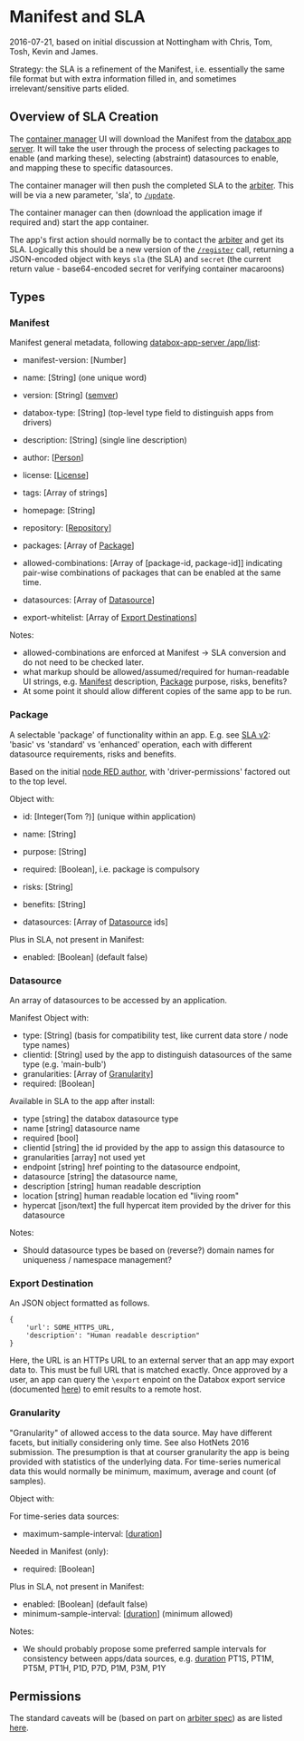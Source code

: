 # Manifest and SLA

2016-07-21, based on initial discussion at Nottingham with Chris, Tom, Tosh, Kevin and James.

Strategy: the SLA is a refinement of the Manifest, i.e. essentially the same file format but with extra information filled in, and sometimes irrelevant/sensitive parts elided.


## Overview of SLA Creation 

The [container manager](https://github.com/me-box/databox-container-manager) UI will download the Manifest from the [databox app server](https://github.com/me-box/databox-app-server). It will take the user through the process of selecting packages to enable (and marking these), selecting (abstraint) datasources to enable, and mapping these to specific datasources. 

The container manager will then push the completed SLA to the [arbiter](https://github.com/me-box/databox-arbiter). This will be via a new parameter, 'sla', to [`/update`](https://github.com/me-box/databox-arbiter#update).

The container manager can then (download the application image if required and) start the app container.

The app's first action should normally be to contact the [arbiter](https://github.com/me-box/databox-arbiter) and get its SLA. Logically this should be a new version of the [`/register`](https://github.com/me-box/databox-arbiter#register) call, returning a JSON-encoded object with keys `sla` (the SLA) and `secret` (the current return value - base64-encoded secret for verifying container macaroons)

## Types


### Manifest

Manifest general metadata, following [databox-app-server /app/list](https://github.com/me-box/databox-app-server#applist):

- manifest-version: [Number]
- name: [String] \(one unique word)
- version: [String] \([semver](http://semver.org/))
- databox-type: [String] \(top-level type field to distinguish apps from drivers)
- description: [String] \(single line description)
- author: [[Person](https://docs.npmjs.com/files/package.json#people-fields-author-contributors)]
- license: [[License](https://docs.npmjs.com/files/package.json#license)]
- tags: [Array of strings]
- homepage: [String]
- repository: [[Repository](https://docs.npmjs.com/files/package.json#repository)]

- packages: [Array of [Package](#package)]
- allowed-combinations: [Array of [package-id, package-id]] indicating pair-wise combinations of packages that can be enabled at the same time.

- datasources: [Array of [Datasource](#datasource)]
- export-whitelist: [Array of [Export Destinations](#export-destination)]

Notes:

- allowed-combinations are enforced at Manifest -> SLA conversion and do not need to be checked later.
- what markup should be allowed/assumed/required for human-readable UI strings, e.g. [Manifest](#manifest) description, [Package](#package) purpose, risks, benefits?
- At some point it should allow different copies of the same app to be run.

### Package

A selectable 'package' of functionality within an app. E.g. see [SLA v2](https://github.com/me-box/docs/blob/master/prototypes/ui/sla-v2.docx): 'basic' vs 'standard' vs 'enhanced' operation, each with different datasource requirements, risks and benefits.
 
Based on the initial [node RED author](https://github.com/me-box/iot.red/blob/09795e81bbbe3be4235f58e99e6ca0154f727152/red-server/routes/github.js), with 'driver-permissions' factored out to the top level.

Object with:

- id: [Integer(Tom ?)] \(unique within application)
- name: [String]
- purpose: [String]
- required: [Boolean], i.e. package is compulsory
- risks: [String]
- benefits: [String]

- datasources: [Array of [Datasource](#datasource) ids]

Plus in SLA, not present in Manifest:

- enabled: [Boolean] \(default false)


### Datasource

An array of datasources to be accessed by an application.

Manifest Object with:

- type: [String] \(basis for compatibility test, like current data store / node type names) 
- clientid: [String] used by the app to distinguish datasources of the same type (e.g. 'main-bulb')
- granularities: [Array of [Granularity](#granularity)]
- required: [Boolean]

Available in SLA to the app after install:

- type [string] the databox datasource type
- name [string] datasource name
- required [bool]
- clientid [string] the id provided by the app to assign this datasource to
- granularities [array] not used yet 
- endpoint [string] href pointing to the datasource endpoint,
- datasource [string] the datasource name,
- description [string] human readable description
- location [string] human readable location ed "living room"
- hypercat [json/text] the full hypercat item provided by the driver for this datasource

Notes:

- Should datasource types be based on (reverse?) domain names for uniqueness / namespace management?

### Export Destination

An JSON object formatted as follows.

    {
        'url': SOME_HTTPS_URL,
        'description': "Human readable description"
    }

Here, the URL is an HTTPs URL to an external server that an app may export data to. This must be full URL that is matched exactly. Once approved by a user, an app can query the `\export` enpoint on the Databox export service (documented [here](https://github.com/me-box/databox-export-service#api)) to emit results to a remote host.

### Granularity

"Granularity" of allowed access to the data source. 
May have different facets, but initially considering only time. See also HotNets 2016 submission.
The presumption is that at courser granularity the app is being provided with statistics of the underlying data. For time-series numerical data this would normally be minimum, maximum, average and count (of samples).

Object with:

For time-series data sources:

- maximum-sample-interval: [[duration](https://www.w3.org/TR/xmlschema-2/#duration)]

Needed in Manifest (only):

- required: [Boolean]

Plus in SLA, not present in Manifest:

- enabled: [Boolean] \(default false)
- minimum-sample-interval: [[duration](https://www.w3.org/TR/xmlschema-2/#duration)] \(minimum allowed)

Notes:

- We should probably propose some preferred sample intervals for consistency between apps/data sources, e.g. [duration](https://www.w3.org/TR/xmlschema-2/#duration) PT1S, PT1M, PT5M, PT1H, P1D, P7D, P1M, P3M, P1Y

## Permissions

The standard caveats will be (based on part on [arbiter spec](https://github.com/me-box/databox-arbiter)) as are listed [here](token-auth.md).
